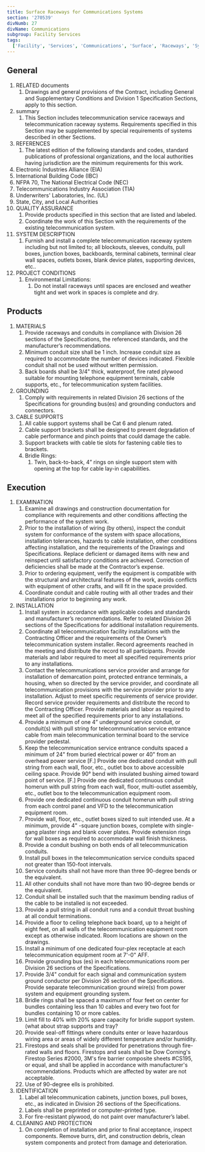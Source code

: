 ```yaml
---
title: Surface Raceways for Communications Systems
section: '270539'
divNumb: 27
divName: Communications
subgroup: Facility Services
tags:
  ['Facility', 'Services', 'Communications', 'Surface', 'Raceways', 'Systems']
---
```


## General

1. RELATED documents
   1. Drawings and general provisions of the Contract, including General and Supplementary Conditions and Division 1 Specification Sections, apply to this section.
2. summary
   1. This Section includes telecommunication service raceways and telecommunication raceway systems. Requirements specified in this Section may be supplemented by special requirements of systems described in other Sections.
3. REFERENCES
   1. The latest edition of the following standards and codes, standard publications of professional organizations, and the local authorities having jurisdiction are the minimum requirements for this work.
4. Electronic Industries Alliance (EIA)
5. International Building Code (IBC)
6. NFPA 70, The National Electrical Code (NEC)
7. Telecommunications Industry Association (TIA)
8. Underwriters' Laboratories, Inc. (UL)
9. State, City, and Local Authorities
10. QUALITY ASSURANCE
    1. Provide products specified in this section that are listed and labeled.
    1. Coordinate the work of this Section with the requirements of the existing telecommunication system.
11. SYSTEM DESCRIPTION
    1. Furnish and install a complete telecommunication raceway system including but not limited to; all blockouts, sleeves, conduits, pull boxes, junction boxes, backboards, terminal cabinets, terminal clear wall spaces, outlets boxes, blank device plates, supporting devices, etc..
12. PROJECT CONDITIONS
    1. Environmental Limitations:
       1. Do not install raceways until spaces are enclosed and weather tight and wet work in spaces is complete and dry.

## Products

1. MATERIALS
   1. Provide raceways and conduits in compliance with Division 26 sections of the Specifications, the referenced standards, and the manufacturer’s recommendations.
   1. Minimum conduit size shall be 1 inch. Increase conduit size as required to accommodate the number of devices indicated. Flexible conduit shall not be used without written permission.
   1. Back boards shall be 3/4" thick, waterproof, fire rated plywood suitable for mounting telephone equipment terminals, cable supports, etc., for telecommunication system facilities.
1. GROUNDING
   1. Comply with requirements in related Division 26 sections of the Specifications for grounding bus(es) and grounding conductors and connectors.
1. CABLE SUPPORTS
   1. All cable support systems shall be Cat 6 and plenum rated.
   1. Cable support brackets shall be designed to prevent degradation of cable performance and pinch points that could damage the cable.
   1. Support brackets with cable tie slots for fastening cable ties to brackets.
   1. Bridle Rings:
      1. Twin, back-to-back, 4” rings on single support stem with opening at the top for cable lay-in capabilities.

## Execution

1. EXAMINATION
   1. Examine all drawings and construction documentation for compliance with requirements and other conditions affecting the performance of the system work.
   1. Prior to the installation of wiring (by others), inspect the conduit system for conformance of the system with space allocations, installation tolerances, hazards to cable installation, other conditions affecting installation, and the requirements of the Drawings and Specifications. Replace deficient or damaged items with new and reinspect until satisfactory conditions are achieved. Correction of deficiencies shall be made at the Contractor’s expense.
   1. Prior to ordering equipment, verify the equipment is compatible with the structural and architectural features of the work, avoids conflicts with equipment of other crafts, and will fit in the space provided.
   1. Coordinate conduit and cable routing with all other trades and their installations prior to beginning any work.
1. INSTALLATION
   1. Install system in accordance with applicable codes and standards and manufacturer’s recommendations. Refer to related Division 26 sections of the Specifications for additional installation requirements.
   1. Coordinate all telecommunication facility installations with the Contracting Officer and the requirements of the Owner’s telecommunication system installer. Record agreements reached in the meeting and distribute the record to all participants. Provide materials and labor required to meet all specified requirements prior to any installations.
   1. Contact the telecommunications service provider and arrange for installation of demarcation point, protected entrance terminals, a housing, when so directed by the service provider, and coordinate all telecommunication provisions with the service provider prior to any installation. Adjust to meet specific requirements of service provider. Record service provider requirements and distribute the record to the Contracting Officer. Provide materials and labor as required to meet all of the specified requirements prior to any installations.
   1. Provide a minimum of one 4” underground service conduit, or conduit(s) with pull string for telecommunication service entrance cable from main telecommunication terminal board to the service provider pedestal.
   1. Keep the telecommunication service entrance conduits spaced a minimum of 24" from buried electrical power or 40" from an overhead power service
      [F.] Provide one dedicated conduit with pull string from each wall, floor, etc., outlet box to above accessible ceiling space. Provide 90° bend with insulated bushing aimed toward point of service.
      [F.] Provide one dedicated continuous conduit homerun with pull string from each wall, floor, multi-outlet assembly, etc., outlet box to the telecommunication equipment room.
   1. Provide one dedicated continuous conduit homerun with pull string from each control panel and VFD to the telecommunication equipment room.
   1. Provide wall, floor, etc., outlet boxes sized to suit intended use. At a minimum, provide 4" -square junction boxes, complete with single-gang plaster rings and blank cover plates. Provide extension rings for wall boxes as required to accommodate wall finish thickness.
   1. Provide a conduit bushing on both ends of all telecommunication conduits.
   1. Install pull boxes in the telecommunication service conduits spaced not greater than 150-foot intervals.
   1. Service conduits shall not have more than three 90-degree bends or the equivalent.
   1. All other conduits shall not have more than two 90-degree bends or the equivalent.
   1. Conduit shall be installed such that the maximum bending radius of the cable to be installed is not exceeded.
   1. Provide a pull string in all conduit runs and a conduit throat bushing at all conduit terminations.
   1. Provide a floor to ceiling telephone back board, up to a height of eight feet, on all walls of the telecommunication equipment room except as otherwise indicated. Room locations are shown on the drawings.
   1. Install a minimum of one dedicated four-plex receptacle at each telecommunication equipment room at 7'-0" AFF.
   1. Provide grounding bus (es) in each telecommunications room per Division 26 sections of the Specifications.
   1. Provide 3/4" conduit for each signal and communication system ground conductor per Division 26 section of the Specifications. Provide separate telecommunication ground wire(s) from power system and equipment grounding system.
   1. Bridle rings shall be spaced a maximum of four feet on center for bundles containing less than 10 cables and every two foot for bundles containing 10 or more cables.
   1. Limit fill to 40% with 20% spare capacity for bridle support system. (what about strap supports and tray?
   1. Provide seal-off fittings where conduits enter or leave hazardous wiring area or areas of widely different temperature and/or humidity.
   1. Firestops and seals shall be provided for penetrations through fire-rated walls and floors. Firestops and seals shall be Dow Corning's Firestop Series #2000, 3M's fire barrier composite sheets #CS195, or equal, and shall be applied in accordance with manufacturer's recommendations. Products which are affected by water are not acceptable.
   1. Use of 90-degree ells is prohibited.
1. IDENTIFICATION
   1. Label all telecommunication cabinets, junction boxes, pull boxes, etc., as indicated in Division 26 sections of the Specifications.
   2. Labels shall be preprinted or computer-printed type.
   3. For fire-resistant plywood, do not paint over manufacturer’s label.
1. CLEANING AND PROTECTION
   1. On completion of installation and prior to final acceptance, inspect components. Remove burrs, dirt, and construction debris, clean system components and protect from damage and deterioration.
